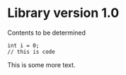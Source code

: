# Library version 1.0
Contents to be determined 

    int i = 0;
    // this is code

This is some more text.
